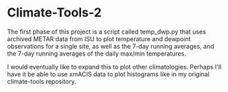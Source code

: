 # Climate-Tools-2

The first phase of this project is a script called temp_dwp.py that uses
archived METAR data from ISU to plot temperature and dewpoint observations
for a single site, as well as the 7-day running averages, and the 7-day
running averages of the daily max/min temperatures.

I would eventually like to expand this to plot other climatologies. Perhaps
I'll have it be able to use xmACIS data to plot histograms like in my original
climate-tools repository.
